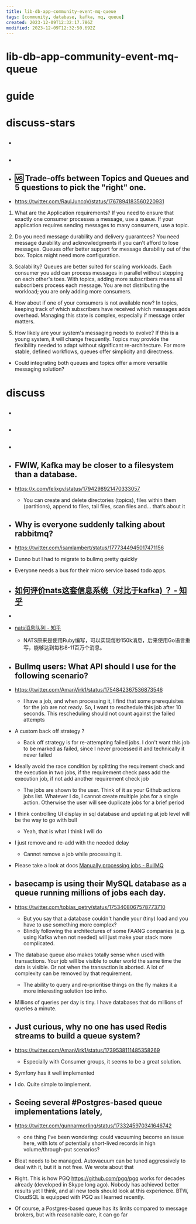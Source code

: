 ```yaml
---
title: lib-db-app-community-event-mq-queue
tags: [community, database, kafka, mq, queue]
created: 2023-12-09T12:32:17.786Z
modified: 2023-12-09T12:32:50.692Z
---
```


# lib-db-app-community-event-mq-queue

# guide

# discuss-stars
- ## 

- ## 

- ## 🆚️ Trade-offs between Topics and Queues and 5 questions to pick the "right" one.
- https://twitter.com/RaulJuncoV/status/1767894183560220931
1. What are the Application requirements?
If you need to ensure that exactly one consumer processes a message, use a queue.
If your application requires sending messages to many consumers, use a topic.

2. Do you need message durability and delivery guarantees?
You need message durability and acknowledgments if you can't afford to lose messages.
Queues offer better support for message durability out of the box. Topics might need more configuration.

3. Scalability?
Queues are better suited for scaling workloads. Each consumer you add can process messages in parallel without stepping on each other's toes.
With topics, adding more subscribers means all subscribers process each message. You are not distributing the workload; you are only adding more consumers.

4. How about if one of your consumers is not available now?
In topics, keeping track of which subscribers have received which messages adds overhead.
Managing this state is complex, especially if message order matters.

5. How likely are your system's messaging needs to evolve?
If this is a young system, it will change frequently.
Topics may provide the flexibility needed to adapt without significant re-architecture.
For more stable, defined workflows, queues offer simplicity and directness.

- Could integrating both queues and topics offer a more versatile messaging solution?
# discuss
- ## 

- ## 

- ## 

- ## FWIW, Kafka may be closer to a filesystem than a database. 
- https://x.com/felixgv/status/1794298921470333057
  - You can create and delete directories (topics), files within them (partitions), append to files, tail files, scan files and… that’s about it 

- ## Why is everyone suddenly talking about rabbitmq?
- https://twitter.com/isamlambert/status/1777344945017471156
- Dunno but I had to migrate to bullmq pretty quickly
- Everyone needs a bus for their micro service based todo apps.

- ## [如何评价nats这套信息系统（对比于kafka) ？ - 知乎](https://www.zhihu.com/question/267769248)
- 

- [nats消息队列 - 知乎](https://zhuanlan.zhihu.com/p/666658170)
  - NATS原来是使用Ruby编写，可以实现每秒150k消息，后来使用Go语言重写，能够达到每秒8-11百万个消息。

- ## Bullmq users: What API should I use for the following scenario?
- https://twitter.com/AmanVirk1/status/1754842367536873546
  - I have a job, and when processing it, I find that some prerequisites for the job are not ready. So, I want to reschedule this job after 10 seconds. This rescheduling should not count against the failed attempts

- A custom back off strategy ?
  - Back off strategy is for re-attempting failed jobs. I don't want this job to be marked as failed, since I never processed it and technically it never failed

- Ideally avoid the race condition by splitting the requirement check and the execution in two jobs, if the requirement check pass add the execution job, if not add another requirement check job
  - The jobs are shown to the user. Think of it as your Github actions jobs list. Whatever I do, I cannot create multiple jobs for a single action. Otherwise the user will see duplicate jobs for a brief period
- I think controlling UI display in sql database and updating at job level will be the way to go with bull
  - Yeah, that is what I think I will do

- I just remove and re-add with the needed delay
  - Cannot remove a job while processing it.

- Please take a look at docs [Manually processing jobs - BullMQ](https://docs.bullmq.io/patterns/manually-fetching-jobs)

- ## basecamp is using their MySQL database as a queue running millions of jobs each day.
- https://twitter.com/tobias_petry/status/1753408067578773710
  - But you say that a database couldn't handle your (tiny) load and you have to use something more complex?
  - Blindly following the architectures of some FAANG companies (e.g. using Kafka when not needed) will just make your stack more complicated.

- The database queue also makes totally sense when used with transactions. Your job will be visible to outer world the same time the data is visible. Or not when the transaction is aborted. A lot of complexity can be removed by that requirement.
  - The ability to query and re-prioritise things on the fly makes it a more interesting solution too imho.

- Millions of queries per day is tiny. I have databases that do millions of queries a minute.

- ## Just curious, why no one has used Redis streams to build a queue system? 
- https://twitter.com/AmanVirk1/status/1739538111485358269
  - Especially with Consumer groups, it seems to be a great solution.
- Symfony has it well implemented 
- I do. Quite simple to implement.

- ## Seeing several #Postgres-based queue implementations lately, 
- https://twitter.com/gunnarmorling/status/1733245970341646742
  - one thing I've been wondering: could vacuuming become an issue here, with lots of potentially short-lived records in high volume/through-put scenarios?
- Bloat needs to be managed. Autovacuum can be tuned aggressively to deal with it, but it is not free. We wrote about that
- Right. This is how PGQ https://github.com/pgq/pgq works for decades already (developed in Skype long ago). Nobody has achieved better results yet I think, and all new tools should look at this experience. BTW, CloudSQL is equipped with PGQ as I learned recently.
- Of course, a Postgres-based queue has its limits compared to message brokers, but with reasonable care, it can go far 
